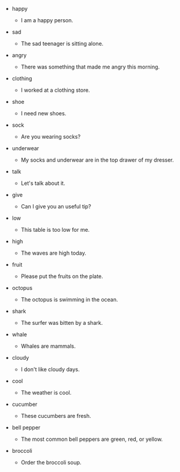 - happy
  - I am a happy person.

- sad
  - The sad teenager is sitting alone.

- angry
  - There was something that made me angry this morning.

- clothing
  - I worked at a clothing store.

- shoe
  - I need new shoes.

- sock
  - Are you wearing socks?

- underwear
  - My socks and underwear are in the top drawer of my dresser.

- talk
  - Let's talk about it.

- give
  - Can I give you an useful tip?

- low
  - This table is too low for me.

- high
  - The waves are high today.

- fruit
  - Please put the fruits on the plate.

- octopus
  - The octopus is swimming in the ocean.

- shark
  - The surfer was bitten by a shark.

- whale
  -  Whales are mammals.

- cloudy
  - I don't like cloudy days.

- cool
  - The weather is cool.

- cucumber
  - These cucumbers are fresh.

- bell pepper
  - The most common bell peppers are green, red, or yellow.

- broccoli
  - Order the broccoli soup.
